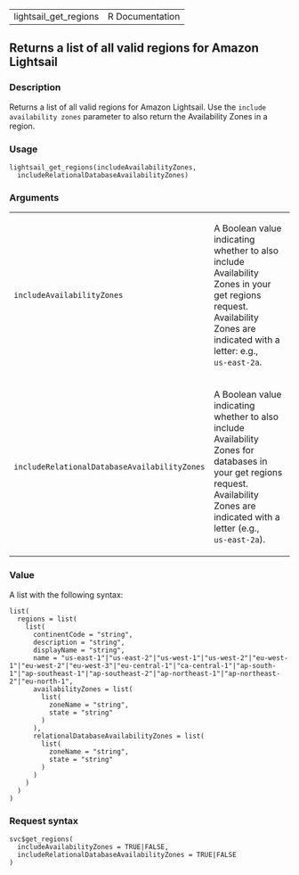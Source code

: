 <table style="width: 100%;">
<tbody>
<tr class="odd">
<td>lightsail_get_regions</td>
<td style="text-align: right;">R Documentation</td>
</tr>
</tbody>
</table>

## Returns a list of all valid regions for Amazon Lightsail

### Description

Returns a list of all valid regions for Amazon Lightsail. Use the
`⁠include availability zones⁠` parameter to also return the Availability
Zones in a region.

### Usage

    lightsail_get_regions(includeAvailabilityZones,
      includeRelationalDatabaseAvailabilityZones)

### Arguments

<table>
<colgroup>
<col style="width: 35%" />
<col style="width: 65%" />
</colgroup>
<tbody>
<tr class="odd">
<td><code
id="lightsail_get_regions_:_includeAvailabilityZones">includeAvailabilityZones</code></td>
<td><p>A Boolean value indicating whether to also include Availability
Zones in your get regions request. Availability Zones are indicated with
a letter: e.g., <code
style="white-space: pre;">⁠us-east-2a⁠</code>.</p></td>
</tr>
<tr class="even">
<td><code
id="lightsail_get_regions_:_includeRelationalDatabaseAvailabilityZones">includeRelationalDatabaseAvailabilityZones</code></td>
<td><p>A Boolean value indicating whether to also include Availability
Zones for databases in your get regions request. Availability Zones are
indicated with a letter (e.g., <code
style="white-space: pre;">⁠us-east-2a⁠</code>).</p></td>
</tr>
</tbody>
</table>

### Value

A list with the following syntax:

    list(
      regions = list(
        list(
          continentCode = "string",
          description = "string",
          displayName = "string",
          name = "us-east-1"|"us-east-2"|"us-west-1"|"us-west-2"|"eu-west-1"|"eu-west-2"|"eu-west-3"|"eu-central-1"|"ca-central-1"|"ap-south-1"|"ap-southeast-1"|"ap-southeast-2"|"ap-northeast-1"|"ap-northeast-2"|"eu-north-1",
          availabilityZones = list(
            list(
              zoneName = "string",
              state = "string"
            )
          ),
          relationalDatabaseAvailabilityZones = list(
            list(
              zoneName = "string",
              state = "string"
            )
          )
        )
      )
    )

### Request syntax

    svc$get_regions(
      includeAvailabilityZones = TRUE|FALSE,
      includeRelationalDatabaseAvailabilityZones = TRUE|FALSE
    )
